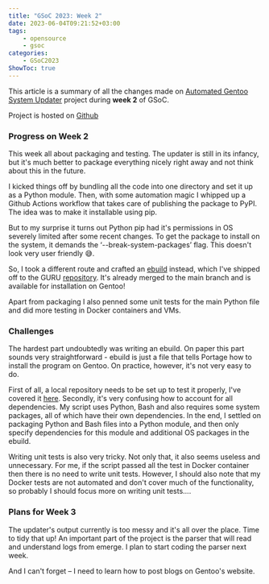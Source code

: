 ```yaml
---
title: "GSoC 2023: Week 2"
date: 2023-06-04T09:21:52+03:00
tags:
    - opensource
    - gsoc
categories:
    - GSoC2023
ShowToc: true
---
```


This article is a summary of all the changes made on 
[Automated Gentoo System Updater](https://wiki.gentoo.org/wiki/Google_Summer_of_Code/2023/Ideas/Automated_Gentoo_system_updater) 
project during **week 2** of GSoC.  

Project is hosted on [Github](https://github.com/Lab-Brat/gentoo_update)  


### Progress on Week 2
This week all about packaging and testing. 
The updater is still in its infancy, but it's much better to 
package everything nicely right away and not think about this in the future.

I kicked things off by bundling all the code into one directory and set it up as a Python module. 
Then, with some automation magic I whipped up a Github Actions workflow that takes care of 
publishing the package to PyPI. The idea was to make it installable using pip.

But to my surprise it turns out Python pip had it's permissions in OS severely limited after some 
recent changes. To get the package to install on the system, it demands the ‘--break-system-packages’ 
flag. This doesn't look very user friendly 😅.

So, I took a different route and crafted an 
[ebuild](https://github.com/Lab-Brat/gentoo_update_ebuild) instead, 
which I've shipped off to the GURU 
[repository](https://github.com/gentoo/guru/tree/master/app-admin/gentoo_update). 
It's already merged to the main branch and is available for installation on Gentoo!  

Apart from packaging I also penned some unit tests for the main Python file 
and did more testing in Docker containers and VMs.

### Challenges
The hardest part undoubtedly was writing an ebuild. On paper this part sounds very straightforward - 
ebuild is just a file that tells Portage how to install the program on Gentoo. On practice, however, 
it's not very easy to do.  

First of all, a local repository needs to be set up to test it properly, I've covered it 
[here](https://labbrat.net/blog/gentoo/gentoo_guru_local/). Secondly, it's very confusing how to 
account for all dependencies. My script uses Python, Bash and also requires some system packages, 
all of which have their own dependencies. In the end, I settled on packaging Python and Bash files 
into a Python module, and then only specify dependencies for this module and additional OS 
packages in the ebuild.

Writing unit tests is also very tricky. Not only that, it also seems useless and unnecessary. For me, 
if the script passed all the test in Docker container then there is no need to write unit tests. 
However, I should also note that my Docker tests are not automated and don't cover much of the functionality, 
so probably I should focus more on writing unit tests....


### Plans for Week 3
The updater's output currently is too messy and it's all over the place. Time to tidy that up!
An important part of the project is the parser that will read and understand logs from emerge. 
I plan to start coding the parser next week.

And I can't forget – I need to learn how to post blogs on Gentoo's website.
